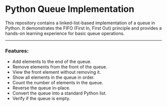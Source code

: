 # Python Queue Implementation
This repository contains a linked-list-based implementation of a queue in Python. It demonstrates the FIFO (First In, First Out) principle and provides a hands-on learning experience for basic queue operations.

---
### Features:
- Add elements to the end of the queue.
- Remove elements from the front of the queue.
- View the front element without removing it.
- Show all elements in the queue in order.
- Count the number of elements in the queue.
- Reverse the queue in-place.
- Convert the queue into a standard Python list.
- Verify if the queue is empty.
